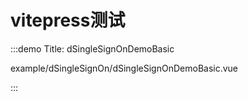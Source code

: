 # vitepress测试

:::demo Title: dSingleSignOnDemoBasic

example/dSingleSignOn/dSingleSignOnDemoBasic.vue

:::
